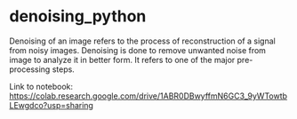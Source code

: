 # denoising_python

Denoising of an image refers to the process of reconstruction of a signal from noisy images. Denoising is done to remove unwanted noise from image to analyze it in better form. It refers to one of the major pre-processing steps.

Link to notebook: https://colab.research.google.com/drive/1ABR0DBwyffmN6GC3_9yWTowtbLEwgdco?usp=sharing
